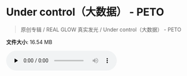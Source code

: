 # Under control（大数据） - PETO

> 原创专辑 / REAL GLOW 真实发光 / Under control（大数据） - PETO

**文件大小**: 16.54 MB

<audio preload="none" controls><source src="https://file.hsyhx.top/video/原创专辑/REAL GLOW 真实发光/Under control（大数据） - PETO.flac" type="audio/mpeg">🤔 您的浏览器不支持此音频格式</audio>